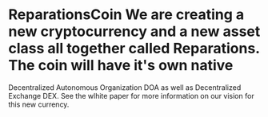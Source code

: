 # ReparationsCoin We are creating a new cryptocurrency and a new asset class all together called Reparations. The coin will have it's own native
Decentralized Autonomous Organization DOA as well as Decentralized Exchange DEX. See the wlhite paper for more information on
our vision for this new currency.
